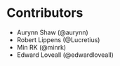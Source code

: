 # Contributors

- Aurynn Shaw (@aurynn)
- Robert Lippens (@Lucretius)
- Min RK (@minrk)
- Edward Loveall (@edwardloveall)
